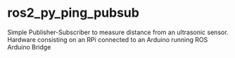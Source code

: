 # ros2_py_ping_pubsub
Simple Publisher-Subscriber to measure distance from an ultrasonic sensor. Hardware consisting on an RPi connected to an Arduino running ROS Arduino Bridge
